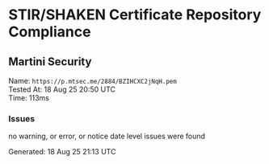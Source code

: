 # STIR/SHAKEN Certificate Repository Compliance

## Martini Security

Name: `https://p.mtsec.me/2884/BZIHCXC2jNqH.pem`\
Tested At: 18 Aug 25 20:50 UTC\
Time: 113ms

### Issues

no warning, or error, or notice date level issues were found

Generated: 18 Aug 25 21:13 UTC